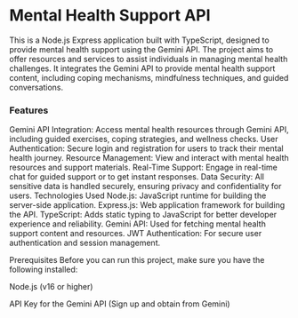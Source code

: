 # Mental Health Support API
This is a Node.js Express application built with TypeScript, designed to provide mental health support using the Gemini API. The project aims to offer resources and services to assist individuals in managing mental health challenges. It integrates the Gemini API to provide mental health support content, including coping mechanisms, mindfulness techniques, and guided conversations.

### Features
Gemini API Integration: Access mental health resources through Gemini API, including guided exercises, coping strategies, and wellness checks.
User Authentication: Secure login and registration for users to track their mental health journey.
Resource Management: View and interact with mental health resources and support materials.
Real-Time Support: Engage in real-time chat for guided support or to get instant responses.
Data Security: All sensitive data is handled securely, ensuring privacy and confidentiality for users.
Technologies Used
Node.js: JavaScript runtime for building the server-side application.
Express.js: Web application framework for building the API.
TypeScript: Adds static typing to JavaScript for better developer experience and reliability.
Gemini API: Used for fetching mental health support content and resources.
JWT Authentication: For secure user authentication and session management.

Prerequisites
Before you can run this project, make sure you have the following installed:

Node.js (v16 or higher)

API Key for the Gemini API (Sign up and obtain from Gemini)
